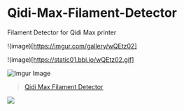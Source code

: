 # Qidi-Max-Filament-Detector
Filament Detector for Qidi Max printer


!(image)[https://imgur.com/gallery/wQEtz02]

!(image)[https://static01.bbi.io/wQEtz02.gif]


![Imgur Image](https://imgur.com/gallery/wQEtz02)

<blockquote class="imgur-embed-pub" lang="en" data-id="a/wQEtz02"  ><a href="//imgur.com/a/wQEtz02">Qidi Max Filament Detector</a></blockquote><script async src="//s.imgur.com/min/embed.js" charset="utf-8"></script>
<img src="https://imgur.com/gallery/wQEtz02"/>
